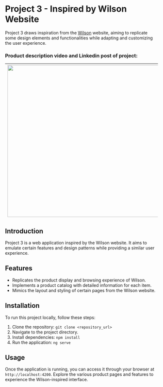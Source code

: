 # Project 3 - Inspired by Wilson Website

Project 3 draws inspiration from the [Wilson](https://www.wilson.com/en-us) website, aiming to replicate some design elements and functionalities while adapting and customizing the user experience.

### Product description video and Linkedin post of project:

| [<img src="https://github.com/ogundipeaadeola/Project-3/assets/130032908/a9d01884-384d-47ee-bde2-f47e626df567" width="500px">](https://www.loom.com/share/495ff0d5afbf4acaab6df280ee2da0cf?sid=9a86c382-4d5c-4c68-bb78-16d77ce18ff0) | [<img src="https://github.com/ogundipeaadeola/Project-3/assets/130032908/fdc6a8ae-5cbe-4cb6-87a7-c0d634447f86" width="500px">](https://www.linkedin.com/posts/adeola-ogundipe-54b5041bb_github-ogundipeaadeolaproject-3-activity-7142395270478069760-4tkB?utm_source=share&utm_medium=member_desktop) |
|---|---|









## Introduction

Project 3 is a web application inspired by the Wilson website. It aims to emulate certain features and design patterns while providing a similar user experience.

## Features

- Replicates the product display and browsing experience of Wilson.
- Implements a product catalog with detailed information for each item.
- Mimics the layout and styling of certain pages from the Wilson website.

## Installation

To run this project locally, follow these steps:

1. Clone the repository: `git clone <repository_url>`
2. Navigate to the project directory.
3. Install dependencies: `npm install`
4. Run the application: `ng serve`

## Usage

Once the application is running, you can access it through your browser at `http://localhost:4200`. Explore the various product pages and features to experience the Wilson-inspired interface.
